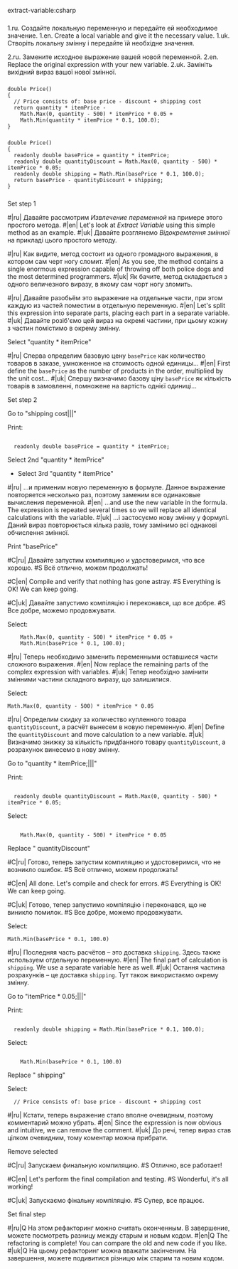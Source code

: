 extract-variable:csharp

###

1.ru. Создайте локальную переменную и передайте ей необходимое значение.
1.en. Create a local variable and give it the necessary value.
1.uk. Створіть локальну змінну і передайте їй необхідне значення.

2.ru. Замените исходное выражение вашей новой переменной.
2.en. Replace the original expression with your new variable.
2.uk. Замініть вихідний вираз вашої нової змінної.



###

```
double Price()
{
  // Price consists of: base price - discount + shipping cost
  return quantity * itemPrice -
    Math.Max(0, quantity - 500) * itemPrice * 0.05 +
    Math.Min(quantity * itemPrice * 0.1, 100.0);
}
```

###

```
double Price()
{
  readonly double basePrice = quantity * itemPrice;
  readonly double quantityDiscount = Math.Max(0, quantity - 500) * itemPrice * 0.05;
  readonly double shipping = Math.Min(basePrice * 0.1, 100.0);
  return basePrice - quantityDiscount + shipping;
}
```

###

Set step 1

#|ru| Давайте рассмотрим <i>Извлечение переменной</i> на примере этого простого метода.
#|en| Let's look at <i>Extract Variable</i> using this simple method as an example.
#|uk| Давайте розглянемо <i>Відокремлення змінної</i> на прикладі цього простого методу.

#|ru| Как видите, метод состоит из одного громадного выражения, в котором сам черт ногу сломит.
#|en| As you see, the method contains a single enormous expression capable of throwing off both police dogs and the most determined programmers.
#|uk| Як бачите, метод складається з одного величезного виразу, в якому сам чорт ногу зломить.

#|ru| Давайте разобьём это выражение на отдельные части, при этом каждую из частей поместим в отдельную переменную.
#|en| Let's split this expression into separate parts, placing each part in a separate variable.
#|uk| Давайте розіб'ємо цей вираз на окремі частини, при цьому кожну з частин помістимо в окрему змінну.

Select "quantity * itemPrice"

#|ru| Сперва определим базовую цену <code>basePrice</code> как количество товаров в заказе, умноженное на стоимость одной единицы…
#|en| First define the <code>basePrice</code> as the number of products in the order, multiplied by the unit cost…
#|uk| Спершу визначимо базову ціну <code>basePrice</code> як кількість товарів в замовленні, помножене на вартість однієї одиниці…

Set step 2

Go to "shipping cost|||"

Print:
```

  readonly double basePrice = quantity * itemPrice;
```

Select 2nd "quantity * itemPrice"
+ Select 3rd "quantity * itemPrice"

#|ru| …и применим новую переменную в формуле. Данное выражение повторяется несколько раз, поэтому заменим все одинаковые вычисления переменной.
#|en| …and use the new variable in the formula. The expression is repeated several times so we will replace all identical calculations with the variable.
#|uk| …і застосуємо нову змінну у формулі. Даний вираз повторюється кілька разів, тому замінимо всі однакові обчислення змінної.

Print "basePrice"

#C|ru| Давайте запустим компиляцию и удостоверимся, что все хорошо.
#S Всё отлично, можем продолжать!

#C|en| Compile and verify that nothing has gone astray.
#S Everything is OK! We can keep going.

#C|uk| Давайте запустимо компіляцію і переконався, що все добре.
#S Все добре, можемо продовжувати.

Select:
```
    Math.Max(0, quantity - 500) * itemPrice * 0.05 +
    Math.Min(basePrice * 0.1, 100.0);
```

#|ru| Теперь необходимо заменить переменными оставшиеся части сложного выражения.
#|en| Now replace the remaining parts of the complex expression with variables.
#|uk| Тепер необхідно замінити змінними частини складного виразу, що залишилися.

Select:
```
Math.Max(0, quantity - 500) * itemPrice * 0.05
```

#|ru| Определим скидку за количество купленного товара <code>quantityDiscount</code>, а расчёт вынесем в новую переменную.
#|en| Define the <code>quantityDiscount</code> and move calculation to a new variable.
#|uk| Визначимо знижку за кількість придбанного товару <code>quantityDiscount</code>, а розрахунок винесемо в нову змінну.

Go to "quantity * itemPrice;|||"

Print:
```

  readonly double quantityDiscount = Math.Max(0, quantity - 500) * itemPrice * 0.05;
```

Select:
```

    Math.Max(0, quantity - 500) * itemPrice * 0.05
```

Replace " quantityDiscount"

#C|ru| Готово, теперь запустим компиляцию и удостоверимся, что не возникло ошибок.
#S Всё отлично, можем продолжать!

#C|en| All done. Let's compile and check for errors.
#S Everything is OK! We can keep going.

#C|uk| Готово, тепер запустимо компіляцію і переконався, що не виникло помилок.
#S Все добре, можемо продовжувати.

Select:
```
Math.Min(basePrice * 0.1, 100.0)
```

#|ru| Последняя часть расчётов  – это доставка <code>shipping</code>. Здесь также используем отдельную переменную.
#|en| The final part of calculation is <code>shipping</code>. We use a separate variable here as well.
#|uk| Остання частина розрахунків – це доставка <code>shipping</code>. Тут також використаємо окрему змінну.

Go to "itemPrice * 0.05;|||"

Print:
```

  readonly double shipping = Math.Min(basePrice * 0.1, 100.0);
```

Select:
```

    Math.Min(basePrice * 0.1, 100.0)
```

Replace " shipping"

Select:
```
  // Price consists of: base price - discount + shipping cost

```

#|ru| Кстати, теперь выражение стало вполне очевидным, поэтому комментарий можно убрать.
#|en| Since the expression is now obvious and intuitive, we can remove the comment.
#|uk| До речі, тепер вираз став цілком очевидним, тому коментар можна прибрати.

Remove selected

#C|ru| Запускаем финальную компиляцию.
#S Отлично, все работает!

#C|en| Let's perform the final compilation and testing.
#S Wonderful, it's all working!

#C|uk| Запускаємо фінальну компіляцію.
#S Супер, все працює.

Set final step

#|ru|Q На этом рефакторинг можно считать оконченным. В завершение, можете посмотреть разницу между старым и новым кодом.
#|en|Q The refactoring is complete! You can compare the old and new code if you like.
#|uk|Q На цьому рефакторинг можна вважати закінченим. На завершення, можете подивитися різницю між старим та новим кодом.